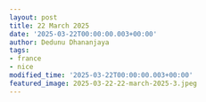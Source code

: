 ```yaml
---
layout: post
title: 22 March 2025
date: '2025-03-22T00:00:00.003+00:00'
author: Dedunu Dhananjaya
tags:
- france
- nice
modified_time: '2025-03-22T00:00:00.003+00:00'
featured_image: 2025-03-22-22-march-2025-3.jpeg
---
```

